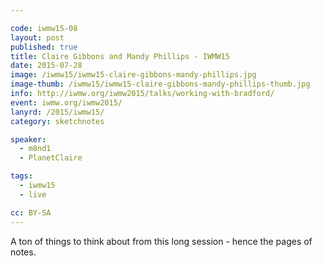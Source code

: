 ```yaml
---

code: iwmw15-08
layout: post
published: true
title: Claire Gibbons and Mandy Phillips - IWMW15
date: 2015-07-28
image: /iwmw15/iwmw15-claire-gibbons-mandy-phillips.jpg
image-thumb: /iwmw15/iwmw15-claire-gibbons-mandy-phillips-thumb.jpg
info: http://iwmw.org/iwmw2015/talks/working-with-bradford/
event: iwmw.org/iwmw2015/
lanyrd: /2015/iwmw15/
category: sketchnotes

speaker:
  - m8nd1
  - PlanetClaire

tags:
  - iwmw15
  - live

cc: BY-SA
---
```


A ton of things to think about from this long session - hence the pages of notes.
